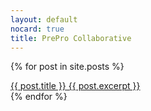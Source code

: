 ```yaml
---
layout: default
nocard: true
title: PrePro Collaborative
---
```

{% for post in site.posts %}
<div class="cite">
<a href="{{ post.url }}">
<div class="card">
<div class="card-content">
<span class="card-title" style="cursor: pointer;">{{ post.title }}</span>
{{ post.excerpt }}
</div>
</div>
</a>
</div>
{% endfor %}
